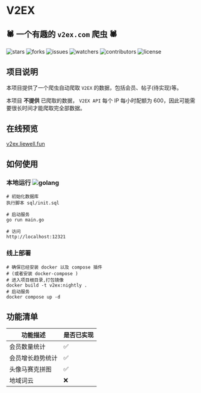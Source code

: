 # V2EX

## 🕷 一个有趣的 `v2ex.com` 爬虫 🕷️

![stars](https://img.shields.io/github/stars/LieWell/v2ex.svg)
![forks](https://img.shields.io/github/forks/LieWell/v2ex.svg)
![issues](https://img.shields.io/github/issues/LieWell/v2ex.svg)
![watchers](https://img.shields.io/github/watchers/LieWell/v2ex.svg)
![contributors](https://img.shields.io/github/contributors/LieWell/v2ex.svg)
![license](https://img.shields.io/github/license/LieWell/v2ex.svg)

## 项目说明

本项目提供了一个爬虫自动爬取 `V2EX` 的数据，包括会员、帖子(待实现)等。

本项目 **不提供** 已爬取的数据， `V2EX API` 每个 IP 每小时配额为 600，因此可能需要很长时间才能爬取完全部数据。

## 在线预览

[v2ex.liewell.fun](https://v2ex.liewell.fun)

## 如何使用

### 本地运行 ![golang](https://img.shields.io/badge/golang->=1.21.0-blue)

```shell
# 初始化数据库
执行脚本 sql/init.sql

# 启动服务
go run main.go

# 访问
http://localhost:12321
```

### 线上部署

```shell
# 确保已经安装 docker 以及 compose 插件
# (或者安装 docker-compose )
# 进入项目根目录,打包镜像
docker build -t v2ex:nightly .
# 启动服务
docker compose up -d
```

## 功能清单

| 功能描述         | 是否已实现 |
| ---------------- | ---------- |
| 会员数量统计     | ✅         |
| 会员增长趋势统计 | ✅         |
| 头像马赛克拼图   | ✅         |
| 地域词云         | ❌         |
